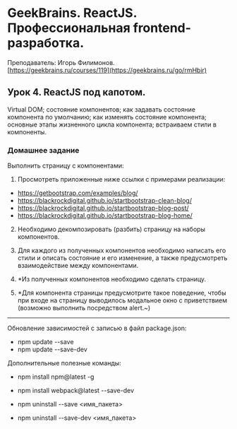 # GeekBrains. ReactJS. Профессиональная frontend-разработка.
Преподаватель: Игорь Филимонов.
<br>[https://geekbrains.ru/courses/119](https://geekbrains.ru/go/rmHbir)

## Урок 4. ReactJS под капотом.
Virtual DOM; состояние компонентов; как задавать состояние компонента по умолчанию; как изменять состояние компонента; основные этапы жизненного цикла компонента; встраиваем стили в компоненты.

### Домашнее задание

Выполнить страницу с компонентами:
1. Просмотреть приложенные ниже ссылки с примерами реализации:

- https://getbootstrap.com/examples/blog/
- https://blackrockdigital.github.io/startbootstrap-clean-blog/
- https://blackrockdigital.github.io/startbootstrap-blog-post/
- https://blackrockdigital.github.io/startbootstrap-blog-home/

2. Необходимо декомпозировать (разбить) страницу на наборы компонентов.

3. Для каждого из полученных компонентов необходимо написать его стили и описать состояние и его изменение, а также предусмотреть взаимодействие между компонентами.

4. *Из полученных компонентов необходимо сделать страницу.

5. *Для компонента страницы предусмотрите такое поведение, чтобы при входе на страницу выводилось модальное окно с приветствием (возможно выполнить посредством alert.~)

---

Обновление зависимостей с записью в файл package.json:

- npm update --save
- npm update --save-dev

Дополнительные полезные команды:

- npm install npm@latest -g
- npm install webpack@latest --save-dev

- npm uninstall --save <имя_пакета>
- npm uninstall --save-dev <имя_пакета>